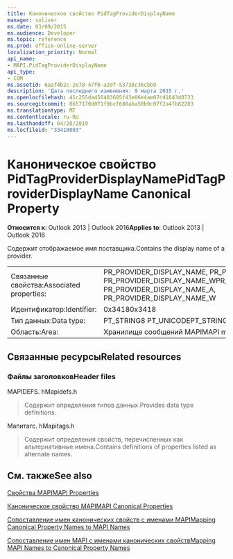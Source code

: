 ```yaml
---
title: Каноническое свойство PidTagProviderDisplayName
manager: soliver
ms.date: 03/09/2015
ms.audience: Developer
ms.topic: reference
ms.prod: office-online-server
localization_priority: Normal
api_name:
- MAPI.PidTagProviderDisplayName
api_type:
- COM
ms.assetid: 6aaf4b2c-2e78-47f0-a2df-53738c36cbb9
description: 'Дата последнего изменения: 9 марта 2015 г.'
ms.openlocfilehash: 41c255da456483695f43e06e4ae07cd1643d0733
ms.sourcegitcommit: 8657170d071f9bcf680aba50b9c07f2a4fb82283
ms.translationtype: MT
ms.contentlocale: ru-RU
ms.lasthandoff: 04/28/2019
ms.locfileid: "33410093"
---
```

# <a name="pidtagproviderdisplayname-canonical-property"></a><span data-ttu-id="f6367-103">Каноническое свойство PidTagProviderDisplayName</span><span class="sxs-lookup"><span data-stu-id="f6367-103">PidTagProviderDisplayName Canonical Property</span></span>

  
  
<span data-ttu-id="f6367-104">**Относится к**: Outlook 2013 | Outlook 2016</span><span class="sxs-lookup"><span data-stu-id="f6367-104">**Applies to**: Outlook 2013 | Outlook 2016</span></span> 
  
<span data-ttu-id="f6367-105">Содержит отображаемое имя поставщика.</span><span class="sxs-lookup"><span data-stu-id="f6367-105">Contains the display name of a provider.</span></span>
  
|||
|:-----|:-----|
|<span data-ttu-id="f6367-106">Связанные свойства:</span><span class="sxs-lookup"><span data-stu-id="f6367-106">Associated properties:</span></span>  <br/> |<span data-ttu-id="f6367-107">PR_PROVIDER_DISPLAY_NAME, PR_PROVIDER_DISPLAY_NAME_A PR_PROVIDER_DISPLAY_NAME_W</span><span class="sxs-lookup"><span data-stu-id="f6367-107">PR_PROVIDER_DISPLAY_NAME, PR_PROVIDER_DISPLAY_NAME_A, PR_PROVIDER_DISPLAY_NAME_W</span></span>  <br/> |
|<span data-ttu-id="f6367-108">Идентификатор:</span><span class="sxs-lookup"><span data-stu-id="f6367-108">Identifier:</span></span>  <br/> |<span data-ttu-id="f6367-109">0x3418</span><span class="sxs-lookup"><span data-stu-id="f6367-109">0x3418</span></span>  <br/> |
|<span data-ttu-id="f6367-110">Тип данных:</span><span class="sxs-lookup"><span data-stu-id="f6367-110">Data type:</span></span>  <br/> |<span data-ttu-id="f6367-111">PT_STRING8 PT_UNICODE</span><span class="sxs-lookup"><span data-stu-id="f6367-111">PT_STRING8, PT_UNICODE</span></span>  <br/> |
|<span data-ttu-id="f6367-112">Область:</span><span class="sxs-lookup"><span data-stu-id="f6367-112">Area:</span></span>  <br/> |<span data-ttu-id="f6367-113">Хранилище сообщений MAPI</span><span class="sxs-lookup"><span data-stu-id="f6367-113">MAPI message store</span></span>  <br/> |
   
## <a name="related-resources"></a><span data-ttu-id="f6367-114">Связанные ресурсы</span><span class="sxs-lookup"><span data-stu-id="f6367-114">Related resources</span></span>

### <a name="header-files"></a><span data-ttu-id="f6367-115">Файлы заголовков</span><span class="sxs-lookup"><span data-stu-id="f6367-115">Header files</span></span>

<span data-ttu-id="f6367-116">MAPIDEFS. h</span><span class="sxs-lookup"><span data-stu-id="f6367-116">Mapidefs.h</span></span>
  
> <span data-ttu-id="f6367-117">Содержит определения типов данных.</span><span class="sxs-lookup"><span data-stu-id="f6367-117">Provides data type definitions.</span></span>
    
<span data-ttu-id="f6367-118">Мапитагс. h</span><span class="sxs-lookup"><span data-stu-id="f6367-118">Mapitags.h</span></span>
  
> <span data-ttu-id="f6367-119">Содержит определения свойств, перечисленных как альтернативные имена.</span><span class="sxs-lookup"><span data-stu-id="f6367-119">Contains definitions of properties listed as alternate names.</span></span>
    
## <a name="see-also"></a><span data-ttu-id="f6367-120">См. также</span><span class="sxs-lookup"><span data-stu-id="f6367-120">See also</span></span>



[<span data-ttu-id="f6367-121">Свойства MAPI</span><span class="sxs-lookup"><span data-stu-id="f6367-121">MAPI Properties</span></span>](mapi-properties.md)
  
[<span data-ttu-id="f6367-122">Каноническое свойство MAPI</span><span class="sxs-lookup"><span data-stu-id="f6367-122">MAPI Canonical Properties</span></span>](mapi-canonical-properties.md)
  
[<span data-ttu-id="f6367-123">Сопоставление имен канонических свойств с именами MAPI</span><span class="sxs-lookup"><span data-stu-id="f6367-123">Mapping Canonical Property Names to MAPI Names</span></span>](mapping-canonical-property-names-to-mapi-names.md)
  
[<span data-ttu-id="f6367-124">Сопоставление имен MAPI с именами канонических свойств</span><span class="sxs-lookup"><span data-stu-id="f6367-124">Mapping MAPI Names to Canonical Property Names</span></span>](mapping-mapi-names-to-canonical-property-names.md)

